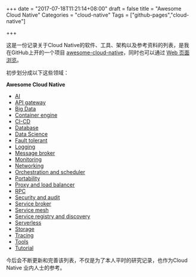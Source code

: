 +++
date = "2017-07-18T11:21:14+08:00"
draft = false
title = "Awesome Cloud Native"
Categories = "cloud-native"
Tags = ["github-pages","cloud-native"]

+++

这是一份记录关于Cloud Native的软件、工具、架构以及参考资料的列表，是我在GitHub上开的一个项目  [awesome-cloud-native](https://github.com/rootsongjc/awesome-cloud-native)，同时也可以通过 [Web 页面浏览](http://jimmysong.io/awesome-cloud-native)。

初步划分成以下这些领域：

**Awesome Cloud Native**

- [AI](https://jimmysong.io/awesome-cloud-native/#ai)
- [API gateway](https://jimmysong.io/awesome-cloud-native/#api-gateway)
- [Big Data](https://jimmysong.io/awesome-cloud-native/#big-data)
- [Container engine](https://jimmysong.io/awesome-cloud-native/#container-engine)
- [CI-CD](https://jimmysong.io/awesome-cloud-native/#ci-cd)
- [Database](https://jimmysong.io/awesome-cloud-native/#database)
- [Data Science](https://jimmysong.io/awesome-cloud-native/#data-science)
- [Fault tolerant](https://jimmysong.io/awesome-cloud-native/#fault-tolerant)
- [Logging](https://jimmysong.io/awesome-cloud-native/#logging)
- [Message broker](https://jimmysong.io/awesome-cloud-native/#message-broker)
- [Monitoring](https://jimmysong.io/awesome-cloud-native/#monitoring)
- [Networking](https://jimmysong.io/awesome-cloud-native/#networking)
- [Orchestration and scheduler](https://jimmysong.io/awesome-cloud-native/#orchestration-and-scheduler)
- [Portability](https://jimmysong.io/awesome-cloud-native/#portability)
- [Proxy and load balancer](https://jimmysong.io/awesome-cloud-native/#proxy-and-load-balancer)
- [RPC](https://jimmysong.io/awesome-cloud-native/#rpc)
- [Security and audit](https://jimmysong.io/awesome-cloud-native/#security-and-audit)
- [Service broker](https://jimmysong.io/awesome-cloud-native/#service-broker)
- [Service mesh](https://jimmysong.io/awesome-cloud-native/#service-mesh)
- [Service registry and discovery](https://jimmysong.io/awesome-cloud-native/#service-registry-and-discovery)
- [Serverless](https://jimmysong.io/awesome-cloud-native/#serverless)
- [Storage](https://jimmysong.io/awesome-cloud-native/#storage)
- [Tracing](https://jimmysong.io/awesome-cloud-native/#tracing)
- [Tools](https://jimmysong.io/awesome-cloud-native/#tools)
- [Tutorial](https://jimmysong.io/awesome-cloud-native/#tutorial)

今后会不断更新和完善该列表，不仅是为了本人平时的研究记录，也作为Cloud Native 业内人士的参考。
